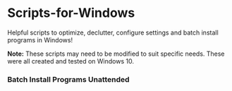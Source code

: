 # Scripts-for-Windows
Helpful scripts to optimize, declutter, configure settings and batch install programs in Windows!

**Note:** These scripts may need to be modified to suit specific needs. These were all created and tested on Windows 10.

### Batch Install Programs Unattended

